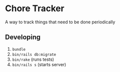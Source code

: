 # Chore Tracker

A way to track things that need to be done periodically

## Developing

1. `bundle`
2. `bin/rails db:migrate`
3. `bin/rake` (runs tests)
4. `bin/rails s` (starts server)
